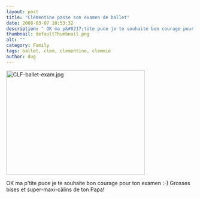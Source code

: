 ```yaml
---
layout: post
title: "Clémentine passe son examen de ballet"
date: 2008-03-07 10:53:32
description: " OK ma p&#8217;tite puce je te souhaite bon courage pour ton examen  -- -) Grosses bises et super-maxi-câlins de ton Papa!&#8230;"
thumbnail: defaultThumbnail.png
alt: ""
category: Family
tags: ballet, clem, clementine, clemmie
author: dug
---
```


<p><a href="http://www.donkeyontheedge.com/i/CLF-ballet-exam.jpg"><img alt="CLF-ballet-exam.jpg" src="http://www.donkeyontheedge.com/i/CLF-ballet-exam-thumb.jpg" width="370" height="277" /></a></p>

<p>OK ma p'tite puce je te souhaite bon courage pour ton examen :-) Grosses bises et super-maxi-câlins de ton Papa!</p>
